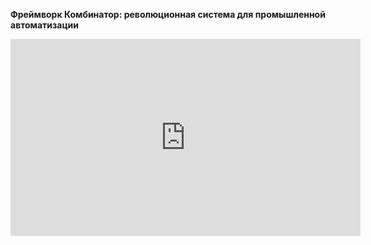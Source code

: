 **Фреймворк Комбинатор: революционная система для промышленной автоматизации**


<iframe width="560" height="315" src="https://www.youtube.com/embed/qRihQruaPxM" frameborder="0" allowfullscreen></iframe>
